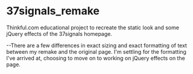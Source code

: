 37signals_remake
================

Thinkful.com educational project to recreate the static look and some jQuery effects of the 37signals homepage.

--There are a few differences in exact sizing and exact formatting of text between my remake and the original page. I'm settling for the formatting I've arrived at, choosing to move on to working on jQuery effects on the page. 